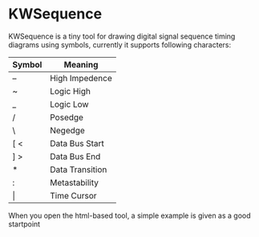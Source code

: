 # KWSequence

KWSequence is a tiny tool for drawing digital signal sequence timing diagrams using symbols, currently it supports following characters:

| Symbol | Meaning |
| ---- | ---- |
| – | High Impedence |
| ~ | Logic High |
| _ | Logic Low |
| / | Posedge |
| \ | Negedge |
| \[ \< | Data Bus Start |
| \] \> | Data Bus End |
| * | Data Transition |
| : | Metastability |
| \| | Time Cursor |

When you open the html-based tool, a simple example is given as a good startpoint
